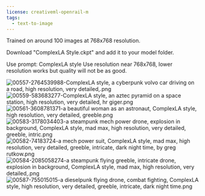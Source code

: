 ```yaml
---
license: creativeml-openrail-m
tags:
  - text-to-image
---
```


Trained on around 100 images at 768x768 resolution.

Download "ComplexLA Style.ckpt" and add it to your model folder.

Use prompt: ComplexLA style
Use resolution near 768x768, lower resolution works but quality will not be as good.


![00557-2764539988-ComplexLA style, a cyberpunk volvo car driving on a road, high resolution, very detailed,.png](https://s3.amazonaws.com/moonup/production/uploads/1668296892221-6303c53d7373aacccd859bbd.png)
![00559-583683277-ComplexLA style, an aztec pyramid on a space station, high resolution, very detailed, hr giger.png](https://s3.amazonaws.com/moonup/production/uploads/1668296892613-6303c53d7373aacccd859bbd.png)
![00561-3608781371-a beautiful woman as an astronaut, ComplexLA style, high resolution, very detailed, greeble.png](https://s3.amazonaws.com/moonup/production/uploads/1668296892022-6303c53d7373aacccd859bbd.png)
![00583-3178034403-a steampunk mech power drone, explosion in background, ComplexLA style, mad max, high resolution, very detailed, greeble, intric.png](https://s3.amazonaws.com/moonup/production/uploads/1668300327645-6303c53d7373aacccd859bbd.png)
![00582-74183724-a mech power suit, ComplexLA style, mad max, high resolution, very detailed, greeble, intricate, dark night time, by greg rutkow.png](https://s3.amazonaws.com/moonup/production/uploads/1668300329121-6303c53d7373aacccd859bbd.png)
![00584-2085058274-a steampunk flying  greeble, intricate drone, explosion in background, ComplexLA style, mad max, high resolution, very detailed,.png](https://s3.amazonaws.com/moonup/production/uploads/1668300391149-6303c53d7373aacccd859bbd.png)
![00587-755015015-a dieselpunk flying drone, combat fighting, ComplexLA style, high resolution, very detailed, greeble, intricate, dark night time.png](https://s3.amazonaws.com/moonup/production/uploads/1668301048483-6303c53d7373aacccd859bbd.png)

